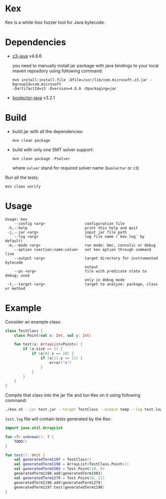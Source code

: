 # Kex

Kex is a white-box fuzzer tool for Java bytecode.

# Dependencies

* [z3-java](https://aur.archlinux.org/packages/z3-java/) v4.8.6

  you need to manually install jar package with java bindings to your local maven repository using
  following command:
  ```
  mvn install:install-file -Dfile=/usr/lib/com.microsoft.z3.jar -DgroupId=com.microsoft 
  -DartifactId=z3 -Dversion=4.8.6 -Dpackaging=jar
  ```
* [boolector-java](https://aur.archlinux.org/packages/boolector-java/) v3.2.1

# Build

* build jar with all the dependencies:
    ```
    mvn clean package
    ```

* build with only one SMT solver support:
    ```
    mvn clean package -Psolver
    ```
    where `solver` stand for required solver name (`boolector` or `z3`) 

Run all the tests:
```
mvn clean verify
```

# Usage

```
Usage: kex
    --config <arg>                  configuration file
 -h,--help                          print this help and quit
 -j,--jar <arg>                     input jar file path
    --log <arg>                     log file name (`kex.log` by default)
 -m,--mode <arg>                    run mode: bmc, concolic or debug
    --option <section:name:value>   set kex option through command line
    --output <arg>                  target directory for instrumented bytecode
                                    output
    --ps <arg>                      file with predicate state to debug; used
                                    only in debug mode
 -t,--target <arg>                  target to analyze: package, class or method
```

# Example

Consider an example class:
```kotlin
class TestClass {
    class Point(val x: Int, val y: Int)

    fun test(a: ArrayList<Point>) {
        if (a.size == 2) {
            if (a[0].x == 10) {
                if (a[1].y == 11) {
                    error("a")
                }
            }
        }
    }
}
```

Compile that class into the jar file and tun Kex on it using following command:
```bash
./kex.sh --jar test.jar --target TestClass --output temp --log test.log
```

`test.log` file will contain tests generated by the Kex:
```kotlin
import java.util.ArrayList

fun <T> unknown(): T {
    TODO()
}

fun test(): Unit {
    val generatedTerm1197 = TestClass()
    val generatedTerm1198 = ArrayList<TestClass.Point>()
    val generatedTerm1503 = Test.Point(10, 0)
    generatedTerm1198.add(generatedTerm1503)
    val generatedTerm1279 = Test.Point(0, 11)
    generatedTerm1198.add(generatedTerm1279)
    generatedTerm1197.test(generatedTerm1198)
}
``` 